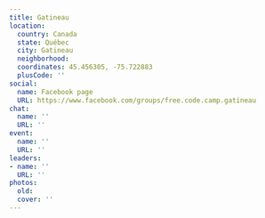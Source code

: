 ```yaml
---
title: Gatineau
location:
  country: Canada
  state: Québec
  city: Gatineau
  neighborhood: 
  coordinates: 45.456305, -75.722883
  plusCode: ''
social:
  name: Facebook page
  URL: https://www.facebook.com/groups/free.code.camp.gatineau
chat:
  name: ''
  URL: ''
event:
  name: ''
  URL: ''
leaders:
- name: ''
  URL: ''
photos:
  old: 
  cover: ''
---
```

